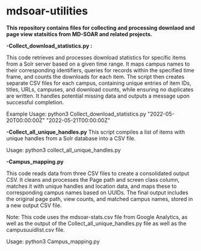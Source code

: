 # mdsoar-utilities

**This repository contains files for collecting and processing downlaod and page view statsitics from MD-SOAR and related projects.**

**-Collect_download_statistics.py :**

This code retrieves and processes download statistics for specific items from a Solr server based on a given time range. It maps campus names to their corresponding identifiers, queries for records within the specified time frame, and counts the downloads for each item. The script then creates separate CSV files for each campus, containing unique entries of item IDs, titles, URLs, campuses, and download counts, while ensuring no duplicates are written. It handles potential missing data and outputs a message upon successful completion.

Example Usage: 
python3 Collect_download_statistics.py "2022-05-20T00:00:00Z" "2022-05-21T00:00:00Z"


**-Collect_all_unique_handles.py**
This script compiles a list of items with unique handles from a Solr database into a CSV file.

Usage:
python3 collect_all_unique_handles.py


**-Campus_mapping.py**

This code reads data from three CSV files to create a consolidated output CSV. It cleans and processes the Page path and screen class column, matches it with unique handles and location data, and maps these to corresponding campus names based on UUIDs. The final output includes the original page path, view counts, and matched campus names, stored in a new output CSV file.

Note: This code uses the mdsoar-stats.csv file from Google Analytics, as well as the output of the Collect_all_unique_handles.py file as well as the campusuuidlist.csv file. 

Usage: python3 Campus_mapping.py
